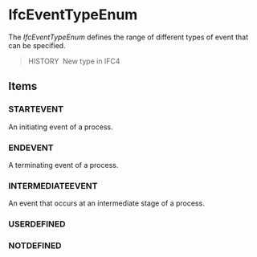 # IfcEventTypeEnum

The _IfcEventTypeEnum_ defines the range of different types of event that can be specified.

> HISTORY&nbsp; New type in IFC4

## Items

### STARTEVENT
An initiating event of a process.

### ENDEVENT
A terminating event of a process.

### INTERMEDIATEEVENT
An event that occurs at an intermediate stage of a process.

### USERDEFINED


### NOTDEFINED

